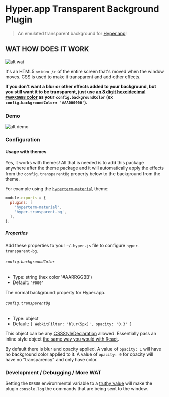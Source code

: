 # Hyper.app Transparent Background Plugin

> An emulated transparent background for [Hyper.app](https://hyper.is/)!

## WAT HOW DOES IT WORK

![alt wat][1]

It's an HTML5 `<video />` of the entire screen that's moved when the window
moves. CSS is used to make it transparent and add other effects.

**If you don't want a blur or other effects added to your background, but you
still want it to be transparent, just use [an 8 digit hexcidecimal `#AARRGGBB`
color][2] as your `config.backgroundColor`
(ex `config.backgroundColor: '#AA000000'`).**

### Demo

![alt demo][3]

### Configuration

#### Usage with themes

Yes, it works with themes! All that is needed is to add this package anywhere
after the theme package and it will automatically apply the effects from the
`config.transparentBg` property below to the background from the theme.

For example using the [`hyperterm-material`](https://github.com/dperrera/hyperterm-material) theme:

```javascript
module.exports = {
  plugins: [
    'hyperterm-material',
    'hyper-transparent-bg',
  ],
};
```

##### Properties

Add these properties to your `~/.hyper.js` file to configure
`hyper-transparent-bg`.

###### `config.backgroundColor`

*   Type: string (hex color '#AARRGGBB')
*   Default: `'#000'`

The normal background property for Hyper.app.

###### `config.transparentBg`

*   Type: object
*   Default: `{ WebkitFilter: 'blur(5px)', opacity: '0.3' }`

This object can be any [CSSStyleDeclaration][4] allowed.
Essentially pass an inline style object [the same way you would with React][5].

By default there is blur and opacity applied.
A value of `opacity: 1` will have no background color applied to it.
A value of `opacity: 0` for opacity will have no "transparency" and only have
color.

### Development / Debugging / More WAT

Setting the `DEBUG` environmental variable to a [truthy value][6] will make the
plugin `console.log` the commands that are being sent to the window.

[1]: http://i.giphy.com/12mPcp41D9a1i0.gif
[2]: https://developer.mozilla.org/en-US/docs/Web/CSS/color_value#rgba()
[3]: http://i.giphy.com/3o6ZsYOu9C7RhSWFBS.gif
[4]: https://developer.mozilla.org/en-US/docs/Web/API/CSSStyleDeclaration/cssText
[5]: https://facebook.github.io/react/tips/inline-styles.html
[6]: https://developer.mozilla.org/en-US/docs/Glossary/Truthy

